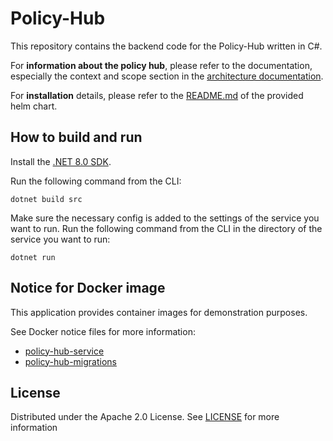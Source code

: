 # Policy-Hub

This repository contains the backend code for the Policy-Hub written in C#.

For **information about the policy hub**, please refer to the documentation, especially the context and scope section in the [architecture documentation](./docs/architecture).

For **installation** details, please refer to the [README.md](./charts/policy-hub/README.md) of the provided helm chart.

## How to build and run

Install the [.NET 8.0 SDK](https://www.microsoft.com/net/download).

Run the following command from the CLI:

```console
dotnet build src
```

Make sure the necessary config is added to the settings of the service you want to run.
Run the following command from the CLI in the directory of the service you want to run:

```console
dotnet run
```

## Notice for Docker image

This application provides container images for demonstration purposes.

See Docker notice files for more information:

* [policy-hub-service](./docker/notice-policy-hub-service.md)
* [policy-hub-migrations](./docker/notice-policy-hub-migrations.md)

## License

Distributed under the Apache 2.0 License.
See [LICENSE](./LICENSE) for more information